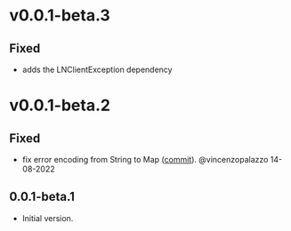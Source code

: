 # v0.0.1-beta.3

## Fixed

- adds the LNClientException dependency

# v0.0.1-beta.2

## Fixed
- fix error encoding from String to Map ([commit](https://github.com/dart-lightning/lndart.cln/commit/adec0f38ed16a7f31ec90f51b8a691daee81876a)). @vincenzopalazzo 14-08-2022


## 0.0.1-beta.1

- Initial version.
